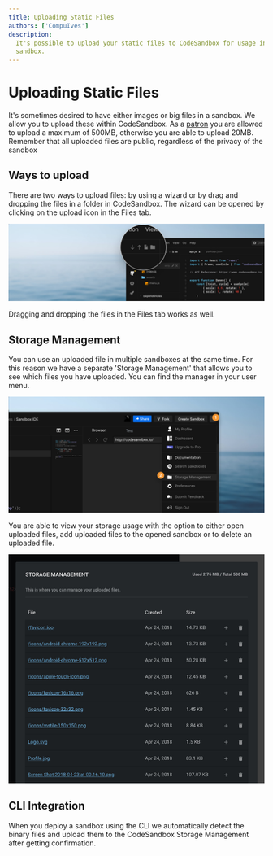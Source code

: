 ```yaml
---
title: Uploading Static Files
authors: ['CompuIves']
description:
  It's possible to upload your static files to CodeSandbox for usage in the
  sandbox.
---
```


# Uploading Static Files

It's sometimes desired to have either images or big files in a sandbox. We allow
you to upload these within CodeSandbox. As a
[patron](https://codesandbox.io/patron) you are allowed to upload a maximum of
500MB, otherwise you are able to upload 20MB. Remember that all uploaded files
are public, regardless of the privacy of the sandbox

## Ways to upload

There are two ways to upload files: by using a wizard or by drag and dropping
the files in a folder in CodeSandbox. The wizard can be opened by clicking on
the upload icon in the Files tab.

![Upload Wizard](./images/upload.jpg)

Dragging and dropping the files in the Files tab works as well.

## Storage Management

You can use an uploaded file in multiple sandboxes at the same time. For this
reason we have a separate 'Storage Management' that allows you to see which
files you have uploaded. You can find the manager in your user menu.

![Storage Management in User Menu](./images/storage-management-users.jpg?v2)

You are able to view your storage usage with the option to either open uploaded
files, add uploaded files to the opened sandbox or to delete an uploaded file.

![Storage Management](./images/storage-management.jpg)

## CLI Integration

When you deploy a sandbox using the CLI we automatically detect the binary files
and upload them to the CodeSandbox Storage Management after getting
confirmation.
